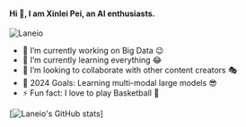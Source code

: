 <!--
**Boreas-pxl/Boreas-pxl** is a ✨ _special_ ✨ repository because its `README.md` (this file) appears on your GitHub profile.

Here are some ideas to get you started:

- 🔭 I’m currently working on ...
- 🌱 I’m currently learning ...
- 👯 I’m looking to collaborate on ...
- 🤔 I’m looking for help with ...
- 💬 Ask me about ...
- 📫 How to reach me: ...
- 😄 Pronouns: ...
- ⚡ Fun fact: ...

🌱 I’m currently learning on Multi-modal Learning.

📫 How to reach me: peixinlei1998@gmail.com

![Github Stats](https://github-readme-stats.vercel.app/api?username=Laneio&show_icons=true&theme=light&count_private=true)
-->

#### Hi 👋, I am Xinlei Pei, an AI enthusiasts.

<p align="left"> <img src="https://komarev.com/ghpvc/?username=Laneio&label=Profile%20views&color=0e75b6&style=flat" alt="Laneio" /> </p>

- 🔭 I’m currently working on Big Data 😉
- 🌱 I’m currently learning everything 😂
- 👯 I’m looking to collaborate with other content creators 🎭
- 🎯 2024 Goals: Learning multi-modal large models 😎
- ⚡ Fun fact: I love to play Basketball 🏀

[![Laneio's GitHub stats](https://github-readme-stats.vercel.app/api?username=Laneio)]
